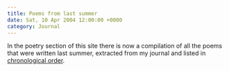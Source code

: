 ```yaml
---
title: Poems from last summer
date: Sat, 10 Apr 2004 12:00:00 +0000
category: Journal
---
```


In the poetry section of this site there is now a compilation of all the
poems that were written last summer, extracted from my journal and
listed in [chronological order](all.poems#sec6).


